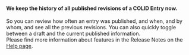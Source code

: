 #### We keep the history of all published revisions of a COLID Entry now. 
So you can review how often an entry was published, and when, and by whom, and see all the previous revisions. You can also quickly toggle between a draft and the current published information.    
Please find more information about features in the Release Notes on the [Help page](XXX).
